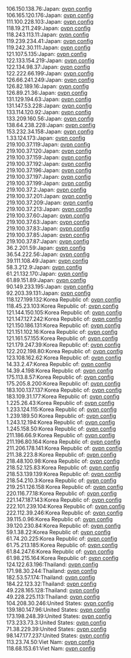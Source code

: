 106.150.138.76:Japan: [ovpn config](vpn/106_150_138_76.ovpn)  
106.165.120.176:Japan: [ovpn config](vpn/106_165_120_176.ovpn)  
111.100.228.103:Japan: [ovpn config](vpn/111_100_228_103.ovpn)  
118.19.211.249:Japan: [ovpn config](vpn/118_19_211_249.ovpn)  
118.243.113.11:Japan: [ovpn config](vpn/118_243_113_11.ovpn)  
119.239.234.41:Japan: [ovpn config](vpn/119_239_234_41.ovpn)  
119.242.30.111:Japan: [ovpn config](vpn/119_242_30_111.ovpn)  
121.107.5.135:Japan: [ovpn config](vpn/121_107_5_135.ovpn)  
122.133.154.219:Japan: [ovpn config](vpn/122_133_154_219.ovpn)  
122.134.98.37:Japan: [ovpn config](vpn/122_134_98_37.ovpn)  
122.222.66.199:Japan: [ovpn config](vpn/122_222_66_199.ovpn)  
126.66.241.249:Japan: [ovpn config](vpn/126_66_241_249.ovpn)  
126.82.189.16:Japan: [ovpn config](vpn/126_82_189_16.ovpn)  
126.89.21.36:Japan: [ovpn config](vpn/126_89_21_36.ovpn)  
131.129.194.63:Japan: [ovpn config](vpn/131_129_194_63.ovpn)  
131.147.53.228:Japan: [ovpn config](vpn/131_147_53_228.ovpn)  
133.114.120.92:Japan: [ovpn config](vpn/133_114_120_92.ovpn)  
133.209.160.56:Japan: [ovpn config](vpn/133_209_160_56.ovpn)  
138.64.238.228:Japan: [ovpn config](vpn/138_64_238_228.ovpn)  
153.232.34.158:Japan: [ovpn config](vpn/153_232_34_158.ovpn)  
1.33.124.173:Japan: [ovpn config](vpn/1_33_124_173.ovpn)  
219.100.37.119:Japan: [ovpn config](vpn/219_100_37_119.ovpn)  
219.100.37.120:Japan: [ovpn config](vpn/219_100_37_120.ovpn)  
219.100.37.159:Japan: [ovpn config](vpn/219_100_37_159.ovpn)  
219.100.37.192:Japan: [ovpn config](vpn/219_100_37_192.ovpn)  
219.100.37.196:Japan: [ovpn config](vpn/219_100_37_196.ovpn)  
219.100.37.197:Japan: [ovpn config](vpn/219_100_37_197.ovpn)  
219.100.37.199:Japan: [ovpn config](vpn/219_100_37_199.ovpn)  
219.100.37.2:Japan: [ovpn config](vpn/219_100_37_2.ovpn)  
219.100.37.201:Japan: [ovpn config](vpn/219_100_37_201.ovpn)  
219.100.37.209:Japan: [ovpn config](vpn/219_100_37_209.ovpn)  
219.100.37.213:Japan: [ovpn config](vpn/219_100_37_213.ovpn)  
219.100.37.60:Japan: [ovpn config](vpn/219_100_37_60.ovpn)  
219.100.37.63:Japan: [ovpn config](vpn/219_100_37_63.ovpn)  
219.100.37.83:Japan: [ovpn config](vpn/219_100_37_83.ovpn)  
219.100.37.85:Japan: [ovpn config](vpn/219_100_37_85.ovpn)  
219.100.37.87:Japan: [ovpn config](vpn/219_100_37_87.ovpn)  
36.2.201.59:Japan: [ovpn config](vpn/36_2_201_59.ovpn)  
36.54.222.56:Japan: [ovpn config](vpn/36_54_222_56.ovpn)  
39.111.108.49:Japan: [ovpn config](vpn/39_111_108_49.ovpn)  
58.3.212.9:Japan: [ovpn config](vpn/58_3_212_9.ovpn)  
61.21.132.170:Japan: [ovpn config](vpn/61_21_132_170.ovpn)  
61.89.151.89:Japan: [ovpn config](vpn/61_89_151_89.ovpn)  
90.149.233.195:Japan: [ovpn config](vpn/90_149_233_195.ovpn)  
92.203.39.131:Japan: [ovpn config](vpn/92_203_39_131.ovpn)  
118.127.199.132:Korea Republic of: [ovpn config](vpn/118_127_199_132.ovpn)  
118.45.23.103:Korea Republic of: [ovpn config](vpn/118_45_23_103.ovpn)  
121.144.150.105:Korea Republic of: [ovpn config](vpn/121_144_150_105.ovpn)  
121.147.127.242:Korea Republic of: [ovpn config](vpn/121_147_127_242.ovpn)  
121.150.186.131:Korea Republic of: [ovpn config](vpn/121_150_186_131.ovpn)  
121.151.102.16:Korea Republic of: [ovpn config](vpn/121_151_102_16.ovpn)  
121.161.57.155:Korea Republic of: [ovpn config](vpn/121_161_57_155.ovpn)  
121.179.247.39:Korea Republic of: [ovpn config](vpn/121_179_247_39.ovpn)  
122.202.198.80:Korea Republic of: [ovpn config](vpn/122_202_198_80.ovpn)  
123.108.162.62:Korea Republic of: [ovpn config](vpn/123_108_162_62.ovpn)  
14.33.2.47:Korea Republic of: [ovpn config](vpn/14_33_2_47.ovpn)  
14.39.4.198:Korea Republic of: [ovpn config](vpn/14_39_4_198.ovpn)  
175.113.8.57:Korea Republic of: [ovpn config](vpn/175_113_8_57.ovpn)  
175.205.8.200:Korea Republic of: [ovpn config](vpn/175_205_8_200.ovpn)  
183.100.137.137:Korea Republic of: [ovpn config](vpn/183_100_137_137.ovpn)  
183.109.31.177:Korea Republic of: [ovpn config](vpn/183_109_31_177.ovpn)  
1.225.26.43:Korea Republic of: [ovpn config](vpn/1_225_26_43.ovpn)  
1.233.124.115:Korea Republic of: [ovpn config](vpn/1_233_124_115.ovpn)  
1.239.189.50:Korea Republic of: [ovpn config](vpn/1_239_189_50.ovpn)  
1.243.12.194:Korea Republic of: [ovpn config](vpn/1_243_12_194.ovpn)  
1.245.158.50:Korea Republic of: [ovpn config](vpn/1_245_158_50.ovpn)  
211.186.66.9:Korea Republic of: [ovpn config](vpn/211_186_66_9.ovpn)  
211.196.80.164:Korea Republic of: [ovpn config](vpn/211_196_80_164.ovpn)  
211.206.178.141:Korea Republic of: [ovpn config](vpn/211_206_178_141.ovpn)  
211.38.223.8:Korea Republic of: [ovpn config](vpn/211_38_223_8.ovpn)  
218.48.100.98:Korea Republic of: [ovpn config](vpn/218_48_100_98.ovpn)  
218.52.125.83:Korea Republic of: [ovpn config](vpn/218_52_125_83.ovpn)  
218.53.139.139:Korea Republic of: [ovpn config](vpn/218_53_139_139.ovpn)  
218.54.210.3:Korea Republic of: [ovpn config](vpn/218_54_210_3.ovpn)  
219.251.126.158:Korea Republic of: [ovpn config](vpn/219_251_126_158.ovpn)  
220.116.77.18:Korea Republic of: [ovpn config](vpn/220_116_77_18.ovpn)  
221.147.187.143:Korea Republic of: [ovpn config](vpn/221_147_187_143.ovpn)  
222.101.239.104:Korea Republic of: [ovpn config](vpn/222_101_239_104.ovpn)  
222.112.39.246:Korea Republic of: [ovpn config](vpn/222_112_39_246.ovpn)  
39.115.0.96:Korea Republic of: [ovpn config](vpn/39_115_0_96.ovpn)  
39.120.230.84:Korea Republic of: [ovpn config](vpn/39_120_230_84.ovpn)  
59.1.38.22:Korea Republic of: [ovpn config](vpn/59_1_38_22.ovpn)  
61.74.20.225:Korea Republic of: [ovpn config](vpn/61_74_20_225.ovpn)  
61.75.213.185:Korea Republic of: [ovpn config](vpn/61_75_213_185.ovpn)  
61.84.247.6:Korea Republic of: [ovpn config](vpn/61_84_247_6.ovpn)  
61.98.215.164:Korea Republic of: [ovpn config](vpn/61_98_215_164.ovpn)  
124.122.63.196:Thailand: [ovpn config](vpn/124_122_63_196.ovpn)  
171.98.30.244:Thailand: [ovpn config](vpn/171_98_30_244.ovpn)  
182.53.57.174:Thailand: [ovpn config](vpn/182_53_57_174.ovpn)  
184.22.123.32:Thailand: [ovpn config](vpn/184_22_123_32.ovpn)  
49.228.165.128:Thailand: [ovpn config](vpn/49_228_165_128.ovpn)  
49.228.225.113:Thailand: [ovpn config](vpn/49_228_225_113.ovpn)  
104.208.30.246:United States: [ovpn config](vpn/104_208_30_246.ovpn)  
139.180.147.96:United States: [ovpn config](vpn/139_180_147_96.ovpn)  
173.198.248.39:United States: [ovpn config](vpn/173_198_248_39.ovpn)  
173.233.73.3:United States: [ovpn config](vpn/173_233_73_3.ovpn)  
71.38.229.39:United States: [ovpn config](vpn/71_38_229_39.ovpn)  
98.147.177.237:United States: [ovpn config](vpn/98_147_177_237.ovpn)  
113.23.74.50:Viet Nam: [ovpn config](vpn/113_23_74_50.ovpn)  
118.68.153.61:Viet Nam: [ovpn config](vpn/118_68_153_61.ovpn)  
